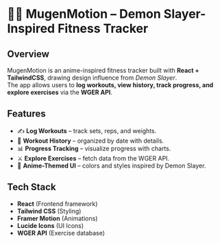 # 🏋️‍♂️ MugenMotion – Demon Slayer-Inspired Fitness Tracker

## Overview
MugenMotion is an anime-inspired fitness tracker built with **React + TailwindCSS**, drawing design influence from *Demon Slayer*.  
The app allows users to **log workouts, view history, track progress, and explore exercises** via the **WGER API**.

## Features
- ✍️ **Log Workouts** – track sets, reps, and weights.
- 📖 **Workout History** – organized by date with details.
- 📊 **Progress Tracking** – visualize progress with charts.
- ⚔️ **Explore Exercises** – fetch data from the WGER API.
- 🎨 **Anime-Themed UI** – colors and styles inspired by Demon Slayer.

## Tech Stack
- **React** (Frontend framework)
- **Tailwind CSS** (Styling)
- **Framer Motion** (Animations)
- **Lucide Icons** (UI Icons)
- **WGER API** (Exercise database)

